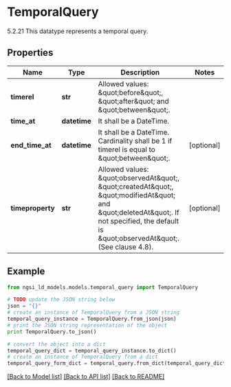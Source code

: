 # TemporalQuery

5.2.21 This datatype represents a temporal query. 

## Properties

Name | Type | Description | Notes
------------ | ------------- | ------------- | -------------
**timerel** | **str** | Allowed values: \&quot;before\&quot;, \&quot;after\&quot; and \&quot;between\&quot;.  | 
**time_at** | **datetime** | It shall be a DateTime.  | 
**end_time_at** | **datetime** | It shall be a DateTime. Cardinality shall be 1 if timerel is equal to \&quot;between\&quot;.  | [optional] 
**timeproperty** | **str** | Allowed values: \&quot;observedAt\&quot;, \&quot;createdAt\&quot;, \&quot;modifiedAt\&quot; and \&quot;deletedAt\&quot;. If not specified, the default is \&quot;observedAt\&quot;. (See clause 4.8).  | [optional] 

## Example

```python
from ngsi_ld_models.models.temporal_query import TemporalQuery

# TODO update the JSON string below
json = "{}"
# create an instance of TemporalQuery from a JSON string
temporal_query_instance = TemporalQuery.from_json(json)
# print the JSON string representation of the object
print TemporalQuery.to_json()

# convert the object into a dict
temporal_query_dict = temporal_query_instance.to_dict()
# create an instance of TemporalQuery from a dict
temporal_query_form_dict = temporal_query.from_dict(temporal_query_dict)
```
[[Back to Model list]](../README.md#documentation-for-models) [[Back to API list]](../README.md#documentation-for-api-endpoints) [[Back to README]](../README.md)



